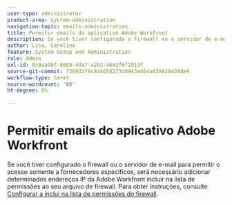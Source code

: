 ```yaml
---
user-type: administrator
product-area: system-administration
navigation-topic: emails-administration
title: Permitir emails do aplicativo Adobe Workfront
description: Se você tiver configurado o firewall ou o servidor de e-mail para permitir o acesso somente a fornecedores específicos, será necessário adicionar determinados endereços IP da Adobe Workfront incluir na lista de permissões ao seu arquivo de firewall. Para obter instruções, consulte Configurar o arquivo de inclui na lista de permissões do firewall.
author: Lisa, Caroline
feature: System Setup and Administration
role: Admin
exl-id: 8c9aa4bf-8688-4da7-a2b2-4642f6f1913f
source-git-commit: 730932f6c8d4658273dd943e464a038828d288e9
workflow-type: tm+mt
source-wordcount: '86'
ht-degree: 0%

---
```


# Permitir emails do aplicativo Adobe Workfront

Se você tiver configurado o firewall ou o servidor de e-mail para permitir o acesso somente a fornecedores específicos, será necessário adicionar determinados endereços IP da Adobe Workfront incluir na lista de permissões ao seu arquivo de firewall. Para obter instruções, consulte [Configurar a inclui na lista de permissões do firewall](../../../administration-and-setup/get-started-wf-administration/configure-your-firewall.md).
